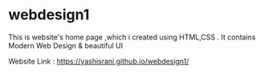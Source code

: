 # webdesign1
This is website's home page ,which i created using HTML,CSS . It contains Modern Web Design & beautiful UI

Website Link : 
https://yashisrani.github.io/webdesign1/
